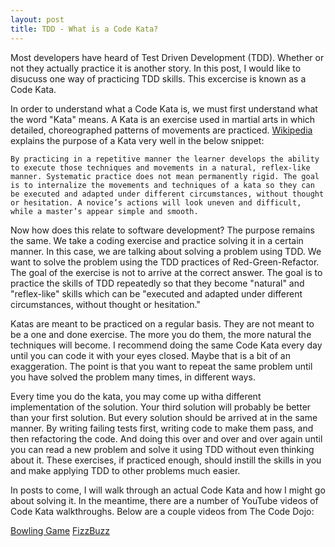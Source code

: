```yaml
---
layout: post
title: TDD - What is a Code Kata?
---
```


Most developers have heard of Test Driven Development (TDD). Whether or not they actually practice it is another story. 
In this post, I would like to disucuss one way of practicing TDD skills. This excercise is known as a Code Kata.

In order to understand what a Code Kata is, we must first understand what the word "Kata" means. A Kata is an exercise used in martial arts in which detailed, choreographed patterns of movements are practiced. [Wikipedia](https://en.wikipedia.org/wiki/Kata) explains the purpose of a Kata very well in the below snippet:

```By practicing in a repetitive manner the learner develops the ability to execute those techniques and movements in a natural, reflex-like manner. Systematic practice does not mean permanently rigid. The goal is to internalize the movements and techniques of a kata so they can be executed and adapted under different circumstances, without thought or hesitation. A novice’s actions will look uneven and difficult, while a master’s appear simple and smooth.```

Now how does this relate to software development? The purpose remains the same. We take a coding exercise and practice solving it in a certain manner. In this case, we are talking about solving a problem using TDD. We want to solve the problem using the TDD practices of Red-Green-Refactor. The goal of the exercise is not to arrive at the correct answer. The goal is to practice the skills of TDD repeatedly so that they become "natural" and "reflex-like" skills which can be "executed and adapted under different circumstances, without thought or hesitation."

Katas are meant to be practiced on a regular basis. They are not meant to be a one and done exercise. The more you do them, the more natural the techniques will become. I recommend doing the same Code Kata every day until you can code it with your eyes closed. Maybe that is a bit of an exaggeration. The point is that you want to repeat the same problem until you have solved the problem many times, in different ways. 

Every time you do the kata, you may come up witha  different implementation of the solution. Your third solution will probably be better than your first solution. But every solution should be arrived at in the same manner. By writing failing tests first, writing code to make them pass, and then refactoring the code. And doing this over and over and over again until you can read a new problem and solve it using TDD without even thinking about it. These exercises, if practiced enough, should instill the skills in you and make applying TDD to other problems much easier.

In posts to come, I will walk through an actual Code Kata and how I might go about solving it. In the meantime, there are a number of YouTube videos of Code Kata walkthroughs. Below are a couple videos from The Code Dojo:

[Bowling Game](https://www.youtube.com/watch?v=OPGTPQ4kURU)
[FizzBuzz](https://www.youtube.com/watch?v=JyRouDwzCoo)
